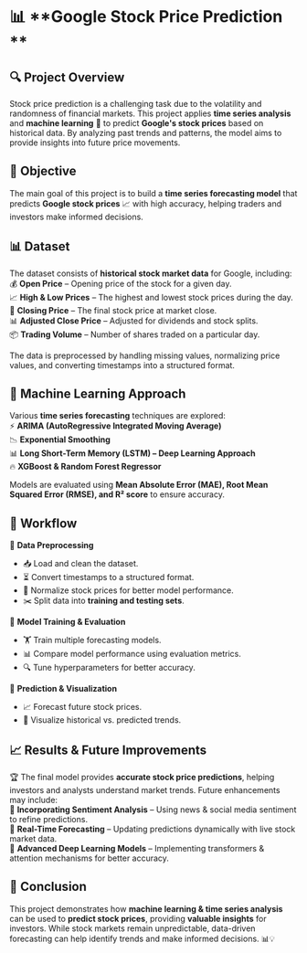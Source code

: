 
# 📊 **Google Stock Price Prediction **  

## 🔍 **Project Overview**  
Stock price prediction is a challenging task due to the volatility and randomness of financial markets. This project applies **time series analysis** and **machine learning** 🤖 to predict **Google's stock prices** based on historical data. By analyzing past trends and patterns, the model aims to provide insights into future price movements.  

## 🎯 **Objective**  
The main goal of this project is to build a **time series forecasting model** that predicts **Google stock prices** 📈 with high accuracy, helping traders and investors make informed decisions.  

## 📊 **Dataset**  
The dataset consists of **historical stock market data** for Google, including:  
💰 **Open Price** – Opening price of the stock for a given day.  
📈 **High & Low Prices** – The highest and lowest stock prices during the day.  
🔻 **Closing Price** – The final stock price at market close.  
📊 **Adjusted Close Price** – Adjusted for dividends and stock splits.  
📦 **Trading Volume** – Number of shares traded on a particular day.  

The data is preprocessed by handling missing values, normalizing price values, and converting timestamps into a structured format.  

## 🧠 **Machine Learning Approach**  
Various **time series forecasting** techniques are explored:  
⚡ **ARIMA (AutoRegressive Integrated Moving Average)**  
📉 **Exponential Smoothing**  
📊 **Long Short-Term Memory (LSTM) – Deep Learning Approach**  
🔥 **XGBoost & Random Forest Regressor**  

Models are evaluated using **Mean Absolute Error (MAE), Root Mean Squared Error (RMSE), and R² score** to ensure accuracy.  

## 🔄 **Workflow**  
🔹 **Data Preprocessing**  
   - 📥 Load and clean the dataset.  
   - ⏳ Convert timestamps to a structured format.  
   - 📏 Normalize stock prices for better model performance.  
   - ✂️ Split data into **training and testing sets**.  

🔹 **Model Training & Evaluation**  
   - 🏋️ Train multiple forecasting models.  
   - 📊 Compare model performance using evaluation metrics.  
   - 🔍 Tune hyperparameters for better accuracy.  

🔹 **Prediction & Visualization**  
   - 📈 Forecast future stock prices.  
   - 📌 Visualize historical vs. predicted trends.  

## 📈 **Results & Future Improvements**  
🏆 The final model provides **accurate stock price predictions**, helping investors and analysts understand market trends. Future enhancements may include:  
🔹 **Incorporating Sentiment Analysis** – Using news & social media sentiment to refine predictions.  
🔹 **Real-Time Forecasting** – Updating predictions dynamically with live stock market data.  
🔹 **Advanced Deep Learning Models** – Implementing transformers & attention mechanisms for better accuracy.  

## 🚀 **Conclusion**  
This project demonstrates how **machine learning & time series analysis** can be used to **predict stock prices**, providing **valuable insights** for investors. While stock markets remain unpredictable, data-driven forecasting can help identify trends and make informed decisions. 📊💡  

